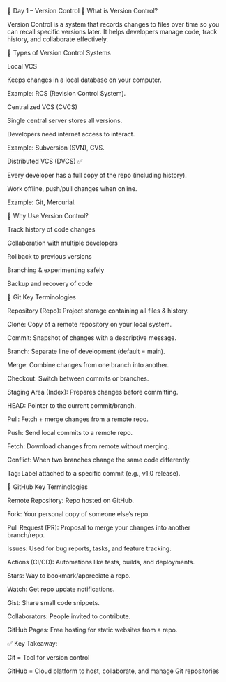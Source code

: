 📘 Day 1 – Version Control
🔹 What is Version Control?

Version Control is a system that records changes to files over time so you can recall specific versions later.
It helps developers manage code, track history, and collaborate effectively.

🔹 Types of Version Control Systems

Local VCS

Keeps changes in a local database on your computer.

Example: RCS (Revision Control System).

Centralized VCS (CVCS)

Single central server stores all versions.

Developers need internet access to interact.

Example: Subversion (SVN), CVS.

Distributed VCS (DVCS) ✅

Every developer has a full copy of the repo (including history).

Work offline, push/pull changes when online.

Example: Git, Mercurial.

🔹 Why Use Version Control?

Track history of code changes

Collaboration with multiple developers

Rollback to previous versions

Branching & experimenting safely

Backup and recovery of code

🔹 Git Key Terminologies

Repository (Repo): Project storage containing all files & history.

Clone: Copy of a remote repository on your local system.

Commit: Snapshot of changes with a descriptive message.

Branch: Separate line of development (default = main).

Merge: Combine changes from one branch into another.

Checkout: Switch between commits or branches.

Staging Area (Index): Prepares changes before committing.

HEAD: Pointer to the current commit/branch.

Pull: Fetch + merge changes from a remote repo.

Push: Send local commits to a remote repo.

Fetch: Download changes from remote without merging.

Conflict: When two branches change the same code differently.

Tag: Label attached to a specific commit (e.g., v1.0 release).

🔹 GitHub Key Terminologies

Remote Repository: Repo hosted on GitHub.

Fork: Your personal copy of someone else’s repo.

Pull Request (PR): Proposal to merge your changes into another branch/repo.

Issues: Used for bug reports, tasks, and feature tracking.

Actions (CI/CD): Automations like tests, builds, and deployments.

Stars: Way to bookmark/appreciate a repo.

Watch: Get repo update notifications.

Gist: Share small code snippets.

Collaborators: People invited to contribute.

GitHub Pages: Free hosting for static websites from a repo.

✅ Key Takeaway:

Git = Tool for version control

GitHub = Cloud platform to host, collaborate, and manage Git repositories
